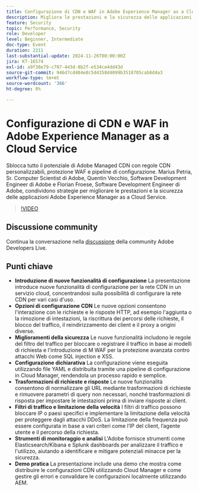 ```yaml
---
title: Configurazione di CDN e WAF in Adobe Experience Manager as a Cloud Service
description: Migliora le prestazioni e la sicurezza delle applicazioni Adobe Experience Manager as a Cloud Service con regole CDN personalizzabili, protezione WAF e pipeline di configurazione, secondo quanto condiviso dagli esperti Adobe.
feature: Security
topic: Performance, Security
role: Developer
level: Beginner, Intermediate
doc-type: Event
duration: 2211
last-substantial-update: 2024-11-26T00:00:00Z
jira: KT-16574
exl-id: a9f38e79-c707-443d-8b2f-e534ce4dd43d
source-git-commit: 946d7cd484e8c5d4358d4099b3518705cab8d4a3
workflow-type: tm+mt
source-wordcount: '366'
ht-degree: 0%

---
```


# Configurazione di CDN e WAF in Adobe Experience Manager as a Cloud Service

Sblocca tutto il potenziale di Adobe Managed CDN con regole CDN personalizzabili, protezione WAF e pipeline di configurazione. Marius Petria, Sr. Computer Scientist di Adobe, Quentin Vecchio, Software Development Engineer di Adobe e Florian Froese, Software Development Engineer di Adobe, condividono strategie per migliorare le prestazioni e la sicurezza delle applicazioni Adobe Experience Manager as a Cloud Service.

>[!VIDEO](https://video.tv.adobe.com/v/3440610/?learn=on&enablevpops&captions=ita)

## Discussione community

Continua la conversazione nella [discussione](https://adobe.ly/3O0TyYa) della community Adobe Developers Live.

## Punti chiave

* **Introduzione di nuove funzionalità di configurazione** La presentazione introduce nuove funzionalità di configurazione per la rete CDN in un servizio cloud, concentrandosi sulla possibilità di configurare la rete CDN per vari casi d&#39;uso.
* **Opzioni di configurazione CDN** Le nuove opzioni consentono l&#39;interazione con le richieste e le risposte HTTP, ad esempio l&#39;aggiunta o la rimozione di intestazioni, la riscrittura dei percorsi delle richieste, il blocco del traffico, il reindirizzamento dei client e il proxy a origini diverse.
* **Miglioramenti della sicurezza** Le nuove funzionalità includono le regole del filtro del traffico per bloccare o registrare il traffico in base ai modelli di richiesta e l&#39;introduzione di M WAF per la protezione avanzata contro attacchi Web come SQL injection e XSS.
* **Configurazione dichiarativa** La configurazione viene eseguita utilizzando file YAML e distribuita tramite una pipeline di configurazione in Cloud Manager, rendendola un processo rapido e semplice.
* **Trasformazioni di richieste e risposte** Le nuove funzionalità consentono di normalizzare gli URL mediante trasformazioni di richieste e rimuovere parametri di query non necessari, nonché trasformazioni di risposta per impostare le intestazioni prima di inviare risposte ai client.
* **Filtri di traffico e limitazione della velocità** I filtri di traffico possono bloccare IP o paesi specifici e implementare la limitazione della velocità per proteggere dagli attacchi DDoS. La limitazione della frequenza può essere configurata in base a vari criteri come l’IP del client, l’agente utente e il percorso della richiesta.
* **Strumenti di monitoraggio e analisi** L&#39;Adobe fornisce strumenti come Elasticsearch/Kibana e Splunk dashboards per analizzare il traffico e l&#39;utilizzo, aiutando a identificare e mitigare potenziali minacce per la sicurezza.
* **Demo pratica** La presentazione include una demo che mostra come distribuire le configurazioni CDN utilizzando Cloud Manager e come gestire gli errori e convalidare le configurazioni localmente utilizzando AEM.
